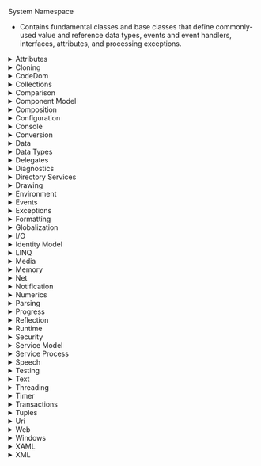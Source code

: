 System Namespace

* Contains fundamental classes and base classes that define commonly-used value and reference data types, events and event handlers, interfaces, attributes, and processing exceptions.

<details>
<summary>Attributes</summary>

* Classes
  * `Attribute` - Represents the base class for custom attributes.
  * `AttributeUsageAttribute` - Specifies the usage of another attribute class. This class cannot be inherited.
  * `CLSCompliantAttribute` - Indicates whether a program element is compliant with the Common Language Specification (CLS). This class cannot be inherited.
  * `ContextStaticAttribute` - Indicates that the value of a static field is unique for a particular context.
  * `NonSerializedAttribute` - Indicates that a field of a serializable class should not be serialized. This class cannot be inherited.
  * `ObsoleteAttribute` - Marks the program elements that are no longer in use. This class cannot be inherited.
  * `ParamArrayAttribute` - Indicates that a method will allow a variable number of arguments in its invocation. This class cannot be inherited.
  * `SerializableAttribute` - Indicates that a class can be serialized using binary or XML serialization. This class cannot be inherited.
* Enums
  * `AttributeTargets` - Specifies the application elements on which it is valid to apply an attribute.

</details>

<details>
<summary>Cloning</summary>

* Interfaces
  * `ICloneable` - Supports cloning, which creates a new instance of a class with the same value as an existing instance.

</details>

<details>
<summary>CodeDom</summary>

* Namespaces
  * [`System.CodeDom`](https://learn.microsoft.com/en-us/dotnet/api/system.codedom?view=net-8.0) - Contains classes that can be used to represent the elements and structure of a source code document. The classes in this namespace can be used to model the structure of a source code document that can be output as source code in a supported language using the functionality provided by the System.CodeDom.Compiler namespace.
  * [`System.CodeDom.Compiler`](https://learn.microsoft.com/en-us/dotnet/api/system.codedom.compiler?view=net-8.0) - Contains types for managing the generation and compilation of source code in supported programming languages. Code generators can each produce source code in a particular programming language based on the structure of Code Document Object Model (CodeDOM) source code models consisting of elements provided by the System.CodeDom namespace.

</details>

<details>
<summary>Collections</summary>

* Classes
  * `Array` - Provides methods for creating, manipulating, searching, and sorting arrays, thereby serving as the base class for all arrays in the common language runtime.
  * `Buffer` - Manipulates arrays of primitive types.
* Exception Classes
  * `ArrayTypeMismatchException` - The exception that is thrown when an attempt is made to store an element of the wrong type within an array.
  * `IndexOutOfRangeException` - The exception that is thrown when an attempt is made to access an element of an array or collection with an index that is outside its bounds.
  * `RankException` - The exception that is thrown when an array with the wrong number of dimensions is passed to a method.
* Namespaces
  * [`System.Collections`](https://learn.microsoft.com/en-us/dotnet/api/system.collections?view=net-8.0) - Contains interfaces and classes that define various collections of objects, such as lists, queues, bit arrays, hash tables and dictionaries.
  * [`System.Collections.Concurrent`](https://learn.microsoft.com/en-us/dotnet/api/system.collections.concurrent?view=net-8.0) - Provides several thread-safe collection classes that should be used in place of the corresponding types in the `System.Collections` and *`System.Collections.Generic` namespaces whenever multiple threads are accessing the collection concurrently. However, access to elements of a collection object through extension methods or through explicit interface implementations are not guaranteed to be thread-safe and may need to be synchronized by the caller.
  * [`System.Collections.Frozen`](https://learn.microsoft.com/en-us/dotnet/api/system.collections.frozen?view=net-8.0)
  * [`System.Collections.Generic`](https://learn.microsoft.com/en-us/dotnet/api/system.collections.generic?view=net-8.0) - Contains interfaces and classes that define generic collections, which allow users to create strongly typed collections that provide better type safety and performance than non-generic strongly typed collections.
  * [`System.Collections.Immutable`](https://learn.microsoft.com/en-us/dotnet/api/system.collections.immutable?view=net-8.0) - Contains interfaces and classes that define immutable collections.
  * [`System.Collections.ObjectModel`](https://learn.microsoft.com/en-us/dotnet/api/system.collections.objectmodel?view=net-8.0) - Contains classes that can be used as collections in the object model of a reusable library. Use these classes when properties or methods return collections.
  * [`System.Collections.Specialized`](https://learn.microsoft.com/en-us/dotnet/api/system.collections.specialized?view=net-8.0) - Contains specialized and strongly-typed collections; for example, a linked list dictionary, a bit vector, and collections that contain only strings.
* Structs
  * `ArraySegment<T>.Enumerator` - Provides an enumerator for the elements of an `ArraySegment<T>`.
  * `ArraySegment<T>` - Delimits a section of a one-dimensional array.
  * `Range` - Represents a range that has start and end indexes.

</details>

<details>
<summary>Comparison</summary>

* Classes
  * `StringComparer` - Represents a string comparison operation that uses specific case and culture-based or ordinal comparison rules.
* Delegates
  * `Comparison<T>` - Represents the method that compares two objects of the same type.
  * `Predicate<T>` - Represents the method that defines a set of criteria and determines whether the specified object meets those criteria.
* Enums
  * `StringComparison` - Specifies the culture, case, and sort rules to be used by certain overloads of the Compare(String, String) and Equals(Object) methods.
* Interfaces
  * `IComparable` - Defines a generalized type-specific comparison method that a value type or class implements to order or sort its instances.
  * `IComparable<T>` - Defines a generalized comparison method that a value type or class implements to create a type-specific comparison method for ordering or sorting its instances.
  * `IEquatable<T>` - Defines a generalized method that a value type or class implements to create a type-specific method for determining equality of instances.

</details>

<details>
<summary>Component Model</summary>

* Interfaces
  * `IServiceProvider` - Defines a mechanism for retrieving a service object; that is, an object that provides custom support to other objects.
* Namespaces
  * [`System.ComponentModel`](https://learn.microsoft.com/en-us/dotnet/api/system.componentmodel?view=net-8.0) - Provides classes that are used to implement the run-time and design-time behavior of components and controls. This namespace includes the base classes and interfaces for implementing attributes and type converters, binding to data sources, and licensing components.
  * [`System.ComponentModel.Composition`](https://learn.microsoft.com/en-us/dotnet/api/system.componentmodel.composition?view=net-8.0) - This namespace provides classes that constitute the core of the Managed Extensibility Framework, or MEF.
  * [`System.ComponentModel.Composition.Hosting`](https://learn.microsoft.com/en-us/dotnet/api/system.componentmodel.composition.hosting?view=net-8.0) - Provides Managed Extensibility Framework (MEF) types that are useful to developers of extensible applications, or hosts.
  * [`System.ComponentModel.Composition.Primitives`](https://learn.microsoft.com/en-us/dotnet/api/system.componentmodel.composition.primitives?view=net-8.0) - This namespace provides the primitive types underlying the MEF programming model.
  * [`System.ComponentModel.Composition.ReflectionModel`](https://learn.microsoft.com/en-us/dotnet/api/system.componentmodel.composition.reflectionmodel?view=net-8.0) - Provides Managed Extensibility Framework (MEF) types for developers who use a reflection-based programming model.
  * [`System.ComponentModel.Composition.Registration`](https://learn.microsoft.com/en-us/dotnet/api/system.componentmodel.composition.registration?view=net-8.0) - Contains types that enable rule-based configuration of Managed Extensibility Framework (MEF) parts.
  * [`System.ComponentModel.DataAnnotations`](https://learn.microsoft.com/en-us/dotnet/api/system.componentmodel.dataannotations?view=net-8.0) - Provides attribute classes that are used to define metadata for ASP.NET MVC and ASP.NET data controls.
  * [`System.ComponentModel.DataAnnotations.Schema`](https://learn.microsoft.com/en-us/dotnet/api/system.componentmodel.dataannotations.schema?view=net-8.0) - Provides support for attribute classes that are used to define metadata for ASP.NET MVC and ASP.NET data controls.
  * [`System.ComponentModel.Design`](https://learn.microsoft.com/en-us/dotnet/api/system.componentmodel.design?view=net-8.0) - Contains classes that developers can use to build custom design-time behavior for components and user interfaces for configuring components at design time. The design time environment provides systems that enable developers to arrange components and configure their properties. Some components may require specific design-time only behavior to function properly in a design time environment. It may also be valuable to provide custom user interfaces which assist developers in configuring components or the values of complex data types. The classes and interfaces defined within this namespace can be used to build design-time behavior for components, access design-time services, and implement customized design-time configuration interfaces.
  * [`System.ComponentModel.Design.Serialization`](https://learn.microsoft.com/en-us/dotnet/api/system.componentmodel.design.serialization?view=net-8.0) - Provides types that support customization and control of serialization at design time.

</details>

<details>
<summary>Composition</summary>

* Namespaces
  * [`System.Composition`](https://learn.microsoft.com/en-us/dotnet/api/system.composition?view=net-8.0) - Contains classes for creating and specifying export attributes, retrieving exports from a composition, configuring import attributes, and for specifying how parts interact during composition.
  * [`System.Composition.Convention`](https://learn.microsoft.com/en-us/dotnet/api/system.composition?view=net-8.0) - Contains classes that represent convention builders for constructing rules used to configure CLR objects as MEF parts.
  * [`System.Composition.Hosting`](https://learn.microsoft.com/en-us/dotnet/api/system.composition?view=net-8.0) - Contains classes for building and configuring a composition container and for reporting exceptions from a failed composition.
  * [`System.Composition.Hosting.Core`](https://learn.microsoft.com/en-us/dotnet/api/system.composition?view=net-8.0) - Contains classes that represent core functionality of the composition engine, including composition operations, contracts, part dependencies, export descriptions, and the lifetime context of a shared part that governs how it can be disposed.

</details>

<details>
<summary>Configuration</summary>

* Namespaces
  * [`System.Configuration`](https://learn.microsoft.com/en-us/dotnet/api/system.configuration?view=net-8.0) - Contains the types that provide the programming model for handling configuration data.
  * [`System.Configuration.Assemblies`](https://learn.microsoft.com/en-us/dotnet/api/system.configuration.assembly?view=net-8.0) - Contains classes that are used to configure an assembly.
  * [`System.Configuration.Internal`](https://learn.microsoft.com/en-us/dotnet/api/system.configuration.internal?view=net-8.0) - Contains configuration types that are intended for internal use only.
  * [`System.Configuration.Provider`](https://learn.microsoft.com/en-us/dotnet/api/system.configuration.provider?view=net-8.0) - Contains the base classes shared by both server and client applications to support a pluggable model to easily add or remove functionality.

</details>

<details>
<summary>Console</summary>

* Classes
  * `Console` - Represents the standard input, output, and error streams for console applications. This class cannot be inherited.
  * `ConsoleCancelEventArgs` - Provides data for the CancelKeyPress event. This class cannot be inherited.
* Delegates
  `ConsoleCancelEventHandler` - Represents the method that will handle the CancelKeyPress event of a Console.
* Enums
  * `ConsoleColor` - Specifies constants that define foreground and background colors for the console.
  * `ConsoleKey` - Specifies the standard keys on a console.
  * `ConsoleModifiers` - Represents the SHIFT, ALT, and CTRL modifier keys on a keyboard.
  * `ConsoleSpecialKey` - Specifies combinations of modifier and console keys that can interrupt the current process.
* Structs
  * `ConsoleKeyInfo` - Describes the console key that was pressed, including the character represented by the console key and the state of the SHIFT, ALT, and CTRL modifier keys.

</details>

<details>
<summary>Conversion</summary>

* Classes
  * `BitConverter` - Converts base data types to an array of bytes, and an array of bytes to base data types.
  * `Convert` - Converts a base data type to another base data type.
* Delegates
  * `Converter<TInput,TOutput>` - Represents a method that converts an object from one type to another type.
* Exception Classes
  * `InvalidCastException` - The exception that is thrown for invalid casting or explicit conversion.
* Interfaces
  * `IConvertible` - Defines methods that convert the value of the implementing reference or value type to a common language runtime type that has an equivalent value.

</details>

<details>
<summary>Data</summary>

* Namespaces
  * [`System.Data`](https://learn.microsoft.com/en-us/dotnet/api/system.data?view=net-8.0) - Provides access to classes that represent the ADO.NET architecture. ADO.NET lets you build components that efficiently manage data from multiple data sources.
  * [`System.Data.Common`](https://learn.microsoft.com/en-us/dotnet/api/system.data.common?view=net-8.0) - Contains classes shared by .NET data providers.
  * [`System.Data.Odbc`](https://learn.microsoft.com/en-us/dotnet/api/system.data.odbc?view=net-8.0) - The System.Data.Odbc namespace is the .NET Framework Data Provider for ODBC.
  * [`System.Data.OleDb`](https://learn.microsoft.com/en-us/dotnet/api/system.data.oledb?view=net-8.0) - The System.Data.OleDb namespace is the.NET Framework Data Provider for OLE DB.
  * [`System.Data.OracleClient`](https://learn.microsoft.com/en-us/dotnet/api/system.data.oracleclient?view=net-8.0) - The System.Data.OracleClient namespace is the .NET Framework Data Provider for Oracle.
  * [`System.Data.SqlClient`](https://learn.microsoft.com/en-us/dotnet/api/system.data.sqlclient?view=net-8.0) - The System.Data.SqlClient namespace is the .NET Data Provider for SQL Server.
  * [`System.Data.SqlTypes`](https://learn.microsoft.com/en-us/dotnet/api/system.data.sqltypes?view=net-8.0) - Provides classes for native data types in SQL Server. These classes provide a safer, faster alternative to the data types provided by the .NET Framework common language runtime (CLR). Using the classes in this namespace helps prevent type conversion errors caused by loss of precision. Because other data types are converted to and from SqlTypes behind the scenes, explicitly creating and using objects within this namespace also yields faster code.

</details>

<details>
<summary>Data Types</summary>

* Attributes
  * `FlagsAttribute` - Indicates that an enumeration can be treated as a bit field; that is, a set of flags.
* Classes
  * `Activator` - Contains methods to create types of objects locally or remotely, or obtain references to existing remote objects. This class cannot be inherited.
  * `ContextBoundObject` - Defines the base class for all context-bound classes.
  * `DBNull` - Represents a nonexistent value. This class cannot be inherited.
  * `Enum` - Provides the base class for enumerations.
  * `Lazy<T>` - Provides support for lazy initialization.
  * `Lazy<T,TMetadata>` - Provides a lazy indirect reference to an object and its associated metadata for use by the Managed Extensibility Framework.
  * `MarshalByRefObject` - Enables access to objects across application domain boundaries in applications that support remoting.
  * `Nullable` - Supports a value type that can be assigned null. This class cannot be inherited.
  * `Object` - Supports all classes in the .NET class hierarchy and provides low-level services to derived classes. This is the ultimate base class of all .NET classes; it is the root of the type hierarchy.
  * `String` - Represents text as a sequence of UTF-16 code units.
  * `ValueType` - Provides the base class for value types.
  * `WeakReference` - Represents a weak reference, which references an object while still allowing that object to be reclaimed by garbage collection.
  * `WeakReference<T>` - Represents a typed weak reference, which references an object while still allowing that object to be reclaimed by garbage collection.
* Enums
  * `TypeCode` - Specifies the type of an object.
* Structs
  * `Boolean` - Represents a Boolean (true or false) value.
  * `Byte` - Represents an 8-bit unsigned integer.
  * `Char` - Represents a character as a UTF-16 code unit.
  * `Guid` - Represents a globally unique identifier (GUID).
  * `HashCode` - Combines the hash code for multiple values into a single hash code.
  * `Index` - Represents a type that can be used to index a collection either from the beginning or the end.
  * `IntPtr` - Represents a signed integer where the bit-width is the same as a pointer.
  * `Nullable<T>` - Represents a value type that can be assigned null.
  * `SByte` - Represents an 8-bit signed integer.
  * `TypedReference` - Describes objects that contain both a managed pointer to a location and a runtime representation of the type that may be stored at that location.
  * `UIntPtr` - Represents an unsigned integer where the bit-width is the same as a pointer.
  * `Void` - Specifies a return value type for a method that does not return a value.

</details>

<details>
<summary>Delegates</summary>

* Classes
  * `Delegate` - Represents a delegate, which is a data structure that refers to a static method or to a class instance and an instance method of that class.
  * `MulticastDelegate` - Represents a multicast delegate; that is, a delegate that can have more than one element in its invocation list.
* Delegates
  * `Action` - Encapsulates a method that has no parameters and does not return a value.
  * `Action<T>` - Encapsulates a method that has a single parameter and does not return a value.
  * `Action<T1,T2>` - Encapsulates a method that has two parameters and does not return a value.
  * `Action<T1,T2,T3>` - Encapsulates a method that has three parameters and does not return a value.
  * `Action<T1,T2,T3,T4>` - Encapsulates a method that has four parameters and does not return a value.
  * `Action<T1,T2,T3,T4,T5>` - Encapsulates a method that has five parameters and does not return a value.
  * `Action<T1,T2,T3,T4,T5,T6>` - Encapsulates a method that has six parameters and does not return a value.
  * `Action<T1,T2,T3,T4,T5,T6,T7>` - Encapsulates a method that has seven parameters and does not return a value.
  * `Action<T1,T2,T3,T4,T5,T6,T7,T8>` - Encapsulates a method that has eight parameters and does not return a value.
  * `Action<T1,T2,T3,T4,T5,T6,T7,T8,T9>` - Encapsulates a method that has nine parameters and does not return a value.
  * `Action<T1,T2,T3,T4,T5,T6,T7,T8,T9,T10>` - Encapsulates a method that has 10 parameters and does not return a value.
  * `Action<T1,T2,T3,T4,T5,T6,T7,T8,T9,T10,T11>` - Encapsulates a method that has 11 parameters and does not return a value.
  * `Action<T1,T2,T3,T4,T5,T6,T7,T8,T9,T10,T11,T12>` - Encapsulates a method that has 12 parameters and does not return a value.
  * `Action<T1,T2,T3,T4,T5,T6,T7,T8,T9,T10,T11,T12,T13>` - Encapsulates a method that has 13 parameters and does not return a value.
  * `Action<T1,T2,T3,T4,T5,T6,T7,T8,T9,T10,T11,T12,T13,T14>` - Encapsulates a method that has 14 parameters and does not return a value.
  * `Action<T1,T2,T3,T4,T5,T6,T7,T8,T9,T10,T11,T12,T13,T14,T15>` - Encapsulates a method that has 15 parameters and does not return a value.
  * `Action<T1,T2,T3,T4,T5,T6,T7,T8,T9,T10,T11,T12,T13,T14,T15,T16>` - Encapsulates a method that has 16 parameters and does not return a value.
  * `Func<TResult>` - Encapsulates a method that has no parameters and returns a value of the type specified by the TResult parameter.
  * `Func<T,TResult>` - Encapsulates a method that has one parameter and returns a value of the type specified by the TResult parameter.
  * `Func<T1,T2,TResult>` - Encapsulates a method that has two parameters and returns a value of the type specified by the TResult parameter.
  * `Func<T1,T2,T3,TResult>` - Encapsulates a method that has three parameters and returns a value of the type specified by the TResult parameter.
  * `Func<T1,T2,T3,T4,TResult>` - Encapsulates a method that has four parameters and returns a value of the type specified by the TResult parameter.
  * `Func<T1,T2,T3,T4,T5,TResult>` - Encapsulates a method that has five parameters and returns a value of the type specified by the TResult parameter.
  * `Func<T1,T2,T3,T4,T5,T6,TResult>` - Encapsulates a method that has six parameters and returns a value of the type specified by the TResult parameter.
  * `Func<T1,T2,T3,T4,T5,T6,T7,TResult>` - Encapsulates a method that has seven parameters and returns a value of the type specified by the TResult parameter.
  * `Func<T1,T2,T3,T4,T5,T6,T7,T8,TResult>` - Encapsulates a method that has eight parameters and returns a value of the type specified by the TResult parameter.
  * `Func<T1,T2,T3,T4,T5,T6,T7,T8,T9,TResult>` - Encapsulates a method that has nine parameters and returns a value of the type specified by the TResult parameter.
  * `Func<T1,T2,T3,T4,T5,T6,T7,T8,T9,T10,TResult>` - Encapsulates a method that has 10 parameters and returns a value of the type specified by the TResult parameter.
  * `Func<T1,T2,T3,T4,T5,T6,T7,T8,T9,T10,T11,TResult>` - Encapsulates a method that has 11 parameters and returns a value of the type specified by the TResult parameter.
  * `Func<T1,T2,T3,T4,T5,T6,T7,T8,T9,T10,T11,T12,TResult>` - Encapsulates a method that has 12 parameters and returns a value of the type specified by the TResult parameter.
  * `Func<T1,T2,T3,T4,T5,T6,T7,T8,T9,T10,T11,T12,T13,TResult>` - Encapsulates a method that has 13 parameters and returns a value of the type specified by the TResult parameter.
  * `Func<T1,T2,T3,T4,T5,T6,T7,T8,T9,T10,T11,T12,T13,T14,TResult>` - Encapsulates a method that has 14 parameters and returns a value of the type specified by the TResult parameter.
  * `Func<T1,T2,T3,T4,T5,T6,T7,T8,T9,T10,T11,T12,T13,T14,T15,TResult>` - Encapsulates a method that has 15 parameters and returns a value of the type specified by the TResult parameter.
  * `Func<T1,T2,T3,T4,T5,T6,T7,T8,T9,T10,T11,T12,T13,T14,T15,T16,TResult>` - Encapsulates a method that has 16 parameters and returns a value of the type specified by the TResult parameter.
* Exception Classes
  * `MulticastNotSupportedException` - The exception that is thrown when there is an attempt to combine two delegates based on the Delegate type instead of the MulticastDelegate type. This class cannot be inherited.

</details>

<details>
<summary>Diagnostics</summary>

* Namespaces
  * [`System.Diagnostics`](https://learn.microsoft.com/en-us/dotnet/api/system.diagnostics?view=net-8.0) - Provides classes that allow you to interact with system processes, event logs, and performance counters.
  * [`System.Diagnostics.CodeAnalysis`](https://learn.microsoft.com/en-us/dotnet/api/system.diagnostics.codeanalysis?view=net-8.0) - Contains classes for interaction with code analysis tools. These tools are used to analyze code for conformance to coding conventions such as naming or security rules.
  * [`System.Diagnostics.Contracts`](https://learn.microsoft.com/en-us/dotnet/api/system.diagnostics.contracts?view=net-8.0) - Contains static classes for representing program contracts such as preconditions, postconditions, and invariants.
  * [`System.Diagnostics.Eventing.Reader`](https://learn.microsoft.com/en-us/dotnet/api/system.diagnostics.eventing.reader?view=net-8.0) - Using the System.Diagnostics.Eventing.Reader namespace, you can develop applications that read and manage event logs. An event in an event log contains information, a warning, or an error that has been published by a specific application, service, or operating system component. These events are read by applications that monitor a computer's health and applications that take action when specific events occur. For more information, see Technology Summary for Reading and Managing Event Logs and Event Log Scenarios.
  * [`System.Diagnostics.Metrics`](https://learn.microsoft.com/en-us/dotnet/api/system.diagnostics.metrics?view=net-8.0) - Metrics are numerical measurements reported over time, most often used to monitor the health of an application and generate alerts. For example, a web service might track how many requests it receives each second, how many milliseconds it took to respond, and how many of the responses sent an error back to the user. These metrics can be reported to a monitoring system at frequent, regular intervals. The System.Diagnostics.Metrics namespace can be used to add metrics to an application. The APIs work on all platforms supported by .NET and are designed to integrate well with OpenTelemetry's growing ecosystem of tools. They also integrate with .NET SDK tools, such as dotnet-counters. A listener API is available for developers that want to create custom tooling or adapters to other systems.
  * [`System.Diagnostics.PerformanceData`](https://learn.microsoft.com/en-us/dotnet/api/system.diagnostics.performancedata?view=net-8.0) - Use the classes in this namespace to provide counter data. The counters are used to expose performance metrics to consumers such as the Performance Monitor. The namespace does not contain classes for consuming the counter data. For a complete description of the performance counters architecture, see Performance Counters.
  * [`System.Diagnostics.SymbolStore`](https://learn.microsoft.com/en-us/dotnet/api/system.diagnostics.symbolstore?view=net-8.0) - Provides classes that allow you to read and write debug symbol information, such as source line to Microsoft intermediate language (MSIL) maps. Compilers that target .NET can store the debug symbol information into programmer's database (PDB) files. Debuggers and code profiler tools can read the debug symbol information at run time.
  * [`System.Diagnostics.Tracing`](https://learn.microsoft.com/en-us/dotnet/api/system.diagnostics.tracing?view=net-8.0) - Provides types and members that enable you to create strongly typed events to be captured by event tracing for Windows (ETW).

</details>

<details>
<summary>Directory Services</summary>

* Namespaces
  * [`System.DirectoryServices`](https://learn.microsoft.com/en-us/dotnet/api/system.directoryservices?view=net-8.0) - Provides easy access to Active Directory Domain Services from managed code. The namespace contains two component classes, DirectoryEntry and DirectorySearcher, which use the Active Directory Services Interfaces (ADSI) technology. ADSI is the set of interfaces that Microsoft provides as a flexible tool for working with a variety of network providers. ADSI gives the administrator the ability to locate and manage resources on a network with relative ease, regardless of the size of the network.
  * [`System.DirectoryServices.AccountManagement`](https://learn.microsoft.com/en-us/dotnet/api/system.directoryservices.accountmanagement?view=net-8.0) - Provides uniform access and manipulation of user, computer, and group security principals across the multiple principal stores Active Directory Domain Services (AD DS), Active Directory Lightweight Directory Services (AD LDS), and Machine SAM (MSAM). System.DirectoryServices.AccountManagement manages directory objects independent of the System.DirectoryServices namespace.
  * [`System.DirectoryServices.ActiveDirectory`](https://learn.microsoft.com/en-us/dotnet/api/system.directoryservices.activedirectory?view=net-8.0) - Provides a high level abstraction object model that builds around Microsoft Active Directory services tasks. The Active Directory service concepts such as forest, domain, site, subnet, partition, and schema are part of the object model.
  * [`System.DirectoryServices.Protocols`](https://learn.microsoft.com/en-us/dotnet/api/system.directoryservices.protocols?view=net-8.0) - Provides the methods defined in the Lightweight Directory Access Protocol (LDAP) version 3 (V3) and Directory Services Markup Language (DSML) version 2.0 (V2) standards.

</details>

<details>
<summary>Drawing</summary>

* Namespaces
  * [`System.Drawing`](https://learn.microsoft.com/en-us/dotnet/api/system.drawing?view=net-8.0) - Provides access to GDI+ basic graphics functionality. The System.Drawing.Drawing2D, System.Drawing.Imaging, and System.Drawing.Text namespaces provide more advanced functionality. For limitations, see the Remarks section.
  * [`System.Drawing.Configuration`](https://learn.microsoft.com/en-us/dotnet/api/system.drawing.configuration?view=net-8.0) - Contains a class that supports configuration for classes in the System.Drawing namespace.
  * [`System.Drawing.Design`](https://learn.microsoft.com/en-us/dotnet/api/system.drawing.design?view=net-8.0) - Contains classes that extend design-time user interface (UI) logic and drawing.
  * [`System.Drawing.Drawing2D`](https://learn.microsoft.com/en-us/dotnet/api/system.drawing.drawing2d?view=net-8.0) - Provides advanced two-dimensional and vector graphics functionality.
  * [`System.Drawing.Imaging`](https://learn.microsoft.com/en-us/dotnet/api/system.drawing.imaging?view=net-8.0) - Provides advanced GDI+ imaging functionality. Basic graphics functionality is provided by the System.Drawing namespace.
  * [`System.Drawing.Interop`](https://learn.microsoft.com/en-us/dotnet/api/system.drawing.interop?view=net-8.0)
  * [`System.Drawing.Printing`](https://learn.microsoft.com/en-us/dotnet/api/system.drawing.printing?view=net-8.0) - Provides print-related services for Windows Forms applications.
  * [`System.Drawing.Text`](https://learn.microsoft.com/en-us/dotnet/api/system.drawing.text?view=net-8.0) - Provides advanced GDI+ typography functionality.

</details>

<details>
<summary>Environment</summary>

* Classes
  * `Environment` - Provides information about, and means to manipulate, the current environment and platform. This class cannot be inherited.
  * `OperatingSystem` - Represents information about an operating system, such as the version and platform identifier. This class cannot be inherited.
* Enums
  * `Environment.SpecialFolder` - Specifies enumerated constants used to retrieve directory paths to system special folders.
  * `Environment.SpecialFolderOption` - Specifies options to use for getting the path to a special folder.
  * `EnvironmentVariableTarget` - Specifies the location where an environment variable is stored or retrieved in a set or get operation.
  * `PlatformID` - Identifies the operating system, or platform, supported by an assembly.
* Exception Classes
  * `PlatformNotSupportedException` - The exception that is thrown when a feature does not run on a particular platform.
  * `UnauthorizedAccessException` - The exception that is thrown when the operating system denies access because of an I/O error or a specific type of security error.
* Namespaces
  * [`System.Management`](https://learn.microsoft.com/en-us/dotnet/api/system.management?view=net-8.0) - Provides access to a rich set of management information and management events about the system, devices, and applications instrumented to the Windows Management Instrumentation (WMI) infrastructure. Applications and services can query for interesting management information (such as how much free space is left on the disk, what is the current CPU utilization, which database a certain application is connected to, and much more), using classes derived from ManagementObjectSearcher and ManagementQuery, or subscribe to a variety of management events using the ManagementEventWatcher class. The accessible data can be from both managed and unmanaged components in the distributed environment.

</details>

<details>
<summary>Events</summary>

* Classes
  * `EventArgs` - Represents the base class for classes that contain event data, and provides a value to use for events that do not include event data.`
* Delegates
  * `EventHandler` - Represents the method that will handle an event that has no event data.
  * `EventHandler<TEventArgs>` - Represents the method that will handle an event when the event provides data.

</details>

<details>
<summary>Exceptions</summary>

* Classes
  * `ArgumentException` - The exception that is thrown when one of the arguments provided to a method is not valid.
  * `ArgumentNullException` - The exception that is thrown when a null reference (Nothing in Visual Basic) is passed to a method that does not accept it as a valid argument.
  * `ArgumentOutOfRangeException` - The exception that is thrown when the value of an argument is outside the allowable range of values as defined by the    invoked method.
  * `FieldAccessException` - The exception that is thrown when there is an invalid attempt to access a private or protected field inside a class.
  * `InvalidOperationException` - The exception that is thrown when a method call is invalid for the object's current state.
  * `MemberAccessException` - The exception that is thrown when an attempt to access a class member fails.
  * `MethodAccessException` - The exception that is thrown when there is an invalid attempt to access a method, such as accessing a private method from partially trusted code.
  * `MissingFieldException` - The exception that is thrown when there is an attempt to dynamically access a field that does not exist. If a field in a class library has been removed or renamed, recompile any assemblies that reference that library.
  * `MissingMemberException` - The exception that is thrown when there is an attempt to dynamically access a class member that does not exist or that is not declared as public. If a member in a class library has been removed or renamed, recompile any assemblies that reference that library.
  * `MissingMethodException` - The exception that is thrown when there is an attempt to dynamically access a method that does not exist.
  * `NotImplementedException` - The exception that is thrown when a requested method or operation is not implemented.
  * `NotSupportedException` - The exception that is thrown when an invoked method is not supported, or when there is an attempt to read, seek, or write to a stream that does not support the invoked functionality.
  * `NullReferenceException` - The exception that is thrown when there is an attempt to dereference a null object reference.
  * `ObjectDisposedException` - The exception that is thrown when an operation is performed on a disposed object.
  * `OverflowException` - The exception that is thrown when an arithmetic, casting, or conversion operation in a checked context results in an overflow.
  * `TimeoutException` - The exception that is thrown when the time allotted for a process or operation has expired.
  * `TypeAccessException` - The exception that is thrown when a method attempts to use a type that it does not have access to.
  * `TypeInitializationException` - The exception that is thrown as a wrapper around the exception thrown by the class initializer. This class cannot be inherited.
  * `TypeLoadException` - The exception that is thrown when type-loading failures occur.
  * `TypeUnloadedException` - The exception that is thrown when there is an attempt to access an unloaded class.
  * `UnhandledExceptionEventArgs` - Provides data for the event that is raised when there is an exception that is not handled in any application domain.
* Delegates
  * `UnhandledExceptionEventHandler` - Represents the method that will handle the event raised by an exception that is not handled by the application domain.

</details>

<details>
<summary>Formatting</summary>

* Classes
  * `FormattableString` - Represents a composite format string, along with the arguments to be formatted.
* Enums
  * `Base64FormattingOptions` - Specifies whether relevant ToBase64CharArray and ToBase64String methods insert line breaks in their output.
* Exception Classes
  * `FormatException` - The exception that is thrown when the format of an argument is invalid, or when a composite format string is not well formed.
* Interfaces
  * `ICustomFormatter` - Defines a method that supports custom formatting of the value of an object.
  * `IFormatProvider` - Provides a mechanism for retrieving an object to control formatting.
  * `IFormattable` - Provides functionality to format the value of an object into a string representation.
  * `ISpanFormattable` - Provides functionality to format the string representation of an object into a span.
  * `IUtf8SpanFormattable` - Provides functionality to format the string representation of an object into a span as UTF-8.
* Namespaces
  * [`System.Formats.Asn1`](https://learn.microsoft.com/en-us/dotnet/api/system.formats.asn1?view=net-8.0) - Contains types used in reading and writing Abstract Syntax Notation One (ASN.1) data structures.`
  * [`System.Formats.Cbor`](https://learn.microsoft.com/en-us/dotnet/api/system.formats.cbor?view=net-8.0) - Contains types used in reading and writing data in the Concise Binary Object Representation (CBOR) format.`
  * [`System.Formats.Nrbf`](https://learn.microsoft.com/en-us/dotnet/api/system.formats.nrbf?view=net-8.0)
  * [`System.Formats.Tar`](https://learn.microsoft.com/en-us/dotnet/api/system.formats.tar?view=net-8.0) - Contains types used in reading and writing data in the Tape Archive (TAR) file archiving format.

</details>

<details>
<summary>Globalization</summary>

* Classes
  * `TimeProvider` - Provides an abstraction for time.
  * `TimeZone` - Represents a time zone.
  * `TimeZoneInfo` - Represents any time zone in the world.
  * `TimeZoneInfo.AdjustmentRule` - Provides information about a time zone adjustment, such as the transition to and from daylight saving time.
* Enums
  * `DateTimeKind` - Specifies whether a DateTime object represents a local time, a Coordinated Universal Time (UTC), or is not specified as either local time or UTC.
  * `DayOfWeek` - Specifies the day of the week.
* Exception Classes
  * `InvalidTimeZoneException` - The exception that is thrown when time zone information is invalid.
  * `TimeZoneNotFoundException` - The exception that is thrown when a time zone cannot be found.
* Namespaces
  * [`System.Globalization`](https://learn.microsoft.com/en-us/dotnet/api/system.globalization?view=net-8.0) - Contains classes that define culture-related information, including language, country/region, calendars in use, format patterns for dates, currency, and numbers, and sort order for strings. These classes are useful for writing globalized (internationalized) applications. Classes such as StringInfo and TextInfo provide advanced globalization functionalities, including surrogate support and text element processing.
  * [`System.Resources`](https://learn.microsoft.com/en-us/dotnet/api/system.resources?view=net-8.0) - Provides classes and interfaces that allow developers to create, store, and manage various culture-specific resources used in an application. One of the most important classes of the System.Resources namespace is the ResourceManager class.
  * [`System.Resources.Extensions`](https://learn.microsoft.com/en-us/dotnet/api/system.resources.extensions?view=net-8.0) - Provides classes that can read and write resources in a format that supports non-primitive objects.
* Structs
  * `DateOnly` - Represents dates with values ranging from January 1, 0001 Anno Domini (Common Era) through December 31, 9999 A.D. (C.E.) in the Gregorian calendar.
  * `DateTime` - Represents an instant in time, typically expressed as a date and time of day.
  * `DateTimeOffset` - Represents a point in time, typically expressed as a date and time of day, relative to Coordinated Universal Time (UTC).
  * `TimeOnly` - Represents a time of day, as would be read from a clock, within the range 000000 to 235959.9999999.
  * `TimeSpan` - Represents a time interval.
  * `TimeZoneInfo.TransitionTime` - Provides information about a specific time change, such as the change from daylight saving time to standard time or vice versa, in a particular time zone.

</details>

<details>
<summary>I/O</summary>

* Namespaces
  * [`System.IO`](https://learn.microsoft.com/en-us/dotnet/api/system.io?view=net-8.0) - Contains types that allow reading and writing to files and data streams, and types that provide basic file and directory support.
  * [`System.IO.Compression`](https://learn.microsoft.com/en-us/dotnet/api/system.io.compression?view=net-8.0) - Contains classes that provide basic compression and decompression services for streams.
  * [`System.IO.Enumeration`](https://learn.microsoft.com/en-us/dotnet/api/system.io.enumeration?view=net-8.0) - Provides classes, structs, and delegates to search and enumerate file system elements.
  * [`System.IO.Hashing`](https://learn.microsoft.com/en-us/dotnet/api/system.io.hashing?view=net-8.0) - Contains types used in computing non-cryptographic hash values.
  * [`System.IO.IsolatedStorage`](https://learn.microsoft.com/en-us/dotnet/api/system.ioisolatedstorage?view=net-8.0) - Contains types that allow the creation and use of isolated stores. With these stores, you can read and write data that less trusted code cannot access and prevent the exposure of sensitive information that can be saved elsewhere on the file system. Data is stored in compartments that are isolated by the current user and by the assembly in which the code exists. Additionally, data can be isolated by domain. Roaming profiles can be used in conjunction with isolated storage so isolated stores will travel with the user's profile. The IsolatedStorageScope enumeration indicates different types of isolation. For more information about when to use isolated storage, see Isolated Storage.
  * [`System.IO.MemoryMappedFiles`](https://learn.microsoft.com/en-us/dotnet/api/system.io.memorymappedfiles?view=net-8.0) - Provides classes for using a memory-mapped file, which maps the contents of a file to an application's logical address space.
  * [`System.IO.Packaging`](https://learn.microsoft.com/en-us/dotnet/api/system.io.packaging?view=net-8.0) - Provides classes that support storage of multiple data objects in a single container.
  * [`System.IO.Pipelines`](https://learn.microsoft.com/en-us/dotnet/api/system.io.pipelines?view=net-8.0) - Provides types for performing complex, high performance input-output (IO) operations.
  * [`System.IO.Pipes`](https://learn.microsoft.com/en-us/dotnet/api/system.io.pipes?view=net-8.0) - Contains types that provide a means for interprocess communication through anonymous and/or named pipes.
  * [`System.IO.Ports`](https://learn.microsoft.com/en-us/dotnet/api/system.io.ports?view=net-8.0) - Contains classes for controlling serial ports. The most important class, SerialPort, provides a framework for synchronous and event-driven I/O, access to pin and break states, and access to serial driver properties. It can be used to wrap Stream objects, allowing the serial port to be accessed by classes that use streams.

</details>

<details>
<summary>Identity Model</summary>

* Namespaces
  * [`System.IdentityModel`](https://learn.microsoft.com/en-us/dotnet/api/system.identitymodel?view=net-8.0) - Contains classes that are used to build security token services (STS). These include the SecurityTokenService and Scope classes, as    well as exception several utility classes that provide the ability to perform cookie transforms.
  * [`System.IdentityModel.Claims`](https://learn.microsoft.com/en-us/dotnet/api/system.identitymodel.claims?view=net-8.0) - Contains classes that implement the Windows Communication Foundation (WCF) claims-based identity authorization model. This model includes the Claim class and the ClaimSet class. Beginning with .NET Framework 4.5 and the integration of Windows Identity Foundation (WIF) into the .NET Framework, the WCF claims-based identity model has been superseded by WIF. WIF provides a claims-based identity object model that can be used to provide authentication and authorization across several Microsoft product stacks, including the CLR, WCF, and ASP.NET. The WIF classes that represent claims, claim types, and identities and principals that are based on claims are contained in the System.Security.Claims namespace. Beginning with .NET 4.5, these classes should be used instead of those in the System.IdentityModel.Claims namespace.
  * [`System.IdentityModel.Policy`](https://learn.microsoft.com/en-us/dotnet/api/system.identitymodel.policy?view=net-8.0) - Contains classes that are used to implement authorization policy when using the WCF claims-based identity model. Beginning with .NET Framework 4.5 and the integration of Windows Identity Foundation (WIF) into the .NET Framework, the WCF claims-based identity model has been superseded by WIF. WIF provides a claims-based identity object model that can be used to provide authentication and authorization across several Microsoft product stacks, including the CLR, WCF, and ASP.NET. In WIF, authorization policy is implemented by extending the ClaimsAuthorizationManager class. Beginning with .NET 4.5, authorization policy should be implemented by using WIF instead of the classes in the System.IdentityModel.Claims namespace.
  * [`System.IdentityModel.Selectors`](https://learn.microsoft.com/en-us/dotnet/api/system.identitymodel.selectors?view=net-8.0) - Contains classes that implement authentication in the Windows Communication Foundation (WCF) claims-based identity model. Beginning with .NET Framework 4.5 and the integration of Windows Identity Foundation (WIF) into the .NET Framework, the WCF claims-based identity model has been superseded by WIF. WIF provides a claims-based identity object model that can be used to provide authentication and authorization across several Microsoft product stacks, including the CLR, WCF, and ASP.NET. The WIF classes that represent security tokens and that are used to process security tokens are contained in the System.IdentityModel.Tokens namespace; for example, SecurityToken and SecurityTokenHandler. Beginning with .NET 4.5, the classes in the System.IdentityModel.Tokens namespace should be used instead of those in the System.IdentityModel.Selectors namespace.
  * [`System.IdentityModel.Tokens`](https://learn.microsoft.com/en-us/dotnet/api/system.identitymodel.tokens?view=net-8.0) - Contains base classes such as SecurityToken, SecurityTokenHandler, and SecurityKeyIdentifierClause, as well as classes that derive from these classes and represent several of the token types, artifacts, and handlers for which the Windows Identity Foundation (WIF) has built in support. This includes classes that contain support for SAML v1.1 and v2.0 tokens, such as SamlSecurityToken, SamlSecurityTokenHandler, Saml2SecurityToken, and Saml2SecurityTokenHandler.

</details>

<details>
<summary>LINQ</summary>

* Namespaces
  * [`System.Dynamic`](https://learn.microsoft.com/en-us/dotnet/api/system.dynamic?view=net-8.0) - Provides classes and interfaces that support Dynamic Language Runtime.
  * [`System.Linq`](https://learn.microsoft.com/en-us/dotnet/api/system.linq?view=net-8.0) - Provides classes and interfaces that support queries that use Language-Integrated Query (LINQ).
  * [`System.Linq.Expressions`](https://learn.microsoft.com/en-us/dotnet/api/system.linq.expressions?view=net-8.0) - Contains classes, interfaces and enumerations that enable language-level code expressions to be represented as objects in the form of expression trees.

</details>

<details>
<summary>Media</summary>

* Namespaces
  * [`System.Media`](https://learn.microsoft.com/en-us/dotnet/api/system.media?view=net-8.0) - Contains classes for playing sound files and accessing sounds provided by the system.

</details>

<details>
<summary>Memory</summary>

* Classes
  * `BinaryData` - A lightweight abstraction for a payload of bytes that supports converting between string, stream, JSON, and bytes.
  * `GC` - Controls the system garbage collector, a service that automatically reclaims unused memory.
  * `MemoryExtensions` - Provides extension methods for the memory-related and span-related types, such as `Memory<T>`, `ReadOnlyMemory<T>`, `Span<T>`, and `ReadOnlySpan<T>`.
* Enums
  * `GCCollectionMode` - Specifies the behavior for a forced garbage collection.
  * `GCKind` - Specifies the kind of a garbage collection.
  * `GCNotificationStatus` - Provides information about the current registration for notification of the next full garbage collection.
* Exception Classes
  * `AccessViolationException` - The exception that is thrown when there is an attempt to read or write protected memory.
  * `DataMisalignedException` - The exception that is thrown when a unit of data is read from or written to an address that is not a multiple of the data size. This class cannot be inherited.
  * `InsufficientExecutionStackException` - The exception that is thrown when there is insufficient execution stack available to allow most methods to execute.
  * `InsufficientMemoryException` - The exception that is thrown when a check for sufficient available memory fails. This class cannot be inherited.
  * `OutOfMemoryException` - The exception that is thrown when there is not enough memory to continue the execution of a program.
  * `StackOverflowException` - The exception that is thrown when the execution stack exceeds the stack size. This class cannot be inherited.
* Interfaces
  * `IDisposable` - Provides a mechanism for releasing unmanaged resources.
* Namespaces
  * [`System.Buffers`](https://learn.microsoft.com/en-us/dotnet/api/system.buffers?view=net-8.0) - Contains types used in creating and managing memory buffers, such as those represented by `Span<T>` and `Memory<T>`.
  * [`System.Buffers.Binary`](https://learn.microsoft.com/en-us/dotnet/api/system.buffers.binary?view=net-8.0) - Provides static methods for reading and writing the binary representations of primitive types from and to spans of bytes, respectively.
  * [`System.Buffers.Text`](https://learn.microsoft.com/en-us/dotnet/api/system.buffers.text?view=net-8.0) - This namespace contains types that can be used to parse and format common data types to and from UTF-8 text representations.
* Structs
  * `GCGenerationInfo` - Represents the size and the fragmenation of a generation on entry and on exit of the GC reported in GCMemoryInfo.
  * `GCMemoryInfo` - Provides a set of APIs that can be used to retrieve garbage collection information.
  * `Memory<T>` - Represents a contiguous region of memory.
  * `MemoryExtensions.TryWriteInterpolatedStringHandler` - Provides a handler used by the language compiler to format interpolated strings into character spans.
  * `ReadOnlyMemory<T>` - Represents a contiguous region of memory, similar to `ReadOnlySpan<T>`. Unlike `ReadOnlySpan<T>`, it is not a byref-like type.
  * `ReadOnlySpan<T>.Enumerator` - Provides an enumerator for the elements of a `ReadOnlySpan<T>`.
  * `ReadOnlySpan<T>` - Provides a type-safe and memory-safe read-only representation of a contiguous region of arbitrary memory.
  * `SequencePosition` - Represents a position in a non-contiguous set of memory. Properties of this type should not be interpreted by anything but the type that created it.
  * `Span<T>.Enumerator` - Provides an enumerator for the elements of a `Span<T>`.
  * `Span<T>` - Provides a type-safe and memory-safe representation of a contiguous region of arbitrary memory.

</details>

<details>
<summary>Net</summary>

* Namespaces
  * [`System.Net`](https://learn.microsoft.com/en-us/dotnet/api/system.net?view=net-8.0) - Provides a simple programming interface for many of the protocols used on networks today. Classes in the System.Net namespace can be used to develop Windows Store apps or desktop apps. When used in a Windows Store app, classes in the System.Net namespace are affected by network isolation feature, part of the application security model used by the Windows Developer Preview. The appropriate network capabilities must be enabled in the app manifest for a Windows Store app for the system to allow network access by a Windows Store app. For more information, see the Network Isolation for Windows Store Apps.
  * [`System.Net.Cache`](https://learn.microsoft.com/en-us/dotnet/api/system.net.cache?view=net-8.0) - Defines the types and enumerations used to define cache policies for resources obtained using the WebRequest and HttpWebRequest classes.
  * [`System.Net.Http`](https://learn.microsoft.com/en-us/dotnet/api/system.net.http?view=net-8.0) - Provides a programming interface for modern HTTP applications.
  * [`System.Net.Http.Headers`](https://learn.microsoft.com/en-us/dotnet/api/system.net.http.headers?view=net-8.0) - Provides support for collections of HTTP headers used by the System.Net.Http namespace.
  * [`System.Net.Http.Json`](https://learn.microsoft.com/en-us/dotnet/api/system.net.http.json?view=net-8.0) - Provides extension methods for HttpClient and HttpContent that perform automatic serialization and deserialization using System.Text.Json.
  * [`System.Net.Http.Metrics`](https://learn.microsoft.com/en-us/dotnet/api/system.net.http.metrics?view=net-8.0) - Provides additional APIs for advanced metrics use-cases.
  * [`System.Net.Mail`](https://learn.microsoft.com/en-us/dotnet/api/system.net.mail?view=net-8.0) - Contains classes used to send electronic mail to a Simple Mail Transfer Protocol (SMTP) server for delivery.
  * [`System.Net.Mime`](https://learn.microsoft.com/en-us/dotnet/api/system.net.mime?view=net-8.0) - Contains types that are used to represent Multipurpose Internet Mail Exchange (MIME) headers. These types are used with the types in the System.Net.Mail namespace to specify Content-Type, Content-Disposition, and Content-transfer-Encoding headers when using the SmtpClient class to send email.
  * [`System.Net.NetworkInformation`](https://learn.microsoft.com/en-us/dotnet/api/system.net.networkinformation?view=net-8.0) - Provides access to network traffic data, network address information, and notification of address changes for the local computer. The namespace also contains classes that implement the Ping utility. You can use Ping and related classes to check whether a computer is reachable across the network.
  * [`System.Net.PeerToPeer`](https://learn.microsoft.com/en-us/dotnet/api/system.net.peertopeer?view=net-8.0) - Provides access to peer networking functionality.
  * [`System.Net.PeerToPeer.Collaboration`](https://learn.microsoft.com/en-us/dotnet/api/system.net.peertopeer.collaboration?view=net-8.0) - Enhances System.Net.PeerToPeer networking functionality and provides capabilities for serverless managed collaboration sessions.
  * [`System.Net.Quic`](https://learn.microsoft.com/en-us/dotnet/api/system.net.quic?view=net-8.0) - Contains types that implement the QUIC protocol specified by RFC 9000.
  * [`System.Net.Security`](https://learn.microsoft.com/en-us/dotnet/api/system.net.security?view=net-8.0) - Provides network streams for secure communications between hosts.
  * [`System.Net.ServerSentEvents`](https://learn.microsoft.com/en-us/dotnet/api/system.net.serversentevents?view=net-8.0)
  * [`System.Net.Sockets`](https://learn.microsoft.com/en-us/dotnet/api/system.net.sockets?view=net-8.0) - Provides a managed implementation of the Windows Sockets (Winsock) interface for developers who need to tightly control access to the network.
  * [`System.Net.WebSockets`](https://learn.microsoft.com/en-us/dotnet/api/system.net.websockets?view=net-8.0) - Provides a managed implementation of the WebSocket interface for developers.

</details>

<details>
<summary>Notification</summary>

* Interfaces
  * `IObservable<T>` - Defines a provider for push-based notification.
  * `IObserver<T>` - Provides a mechanism for receiving push-based notifications.

</details>

<details>
<summary>Numerics</summary>

* Classes
  * `Math` - Provides constants and static methods for trigonometric, logarithmic, and other common mathematical functions.
  * `MathF` - Provides constants and static methods for trigonometric, logarithmic, and other common mathematical functions.
  * `Random` - Represents a pseudo-random number generator, which is an algorithm that produces a sequence of numbers that meet certain statistical requirements for randomness.
* Enums
  * `MidpointRounding` - Specifies the strategy that mathematical rounding methods should use to round a number.
* Exception Classes
  * `ArithmeticException` - The exception that is thrown for errors in an arithmetic, casting, or conversion operation.
  * `DivideByZeroException` - The exception that is thrown when there is an attempt to divide an integral or Decimal value by zero.
  * `NotFiniteNumberException` - The exception that is thrown when a floating-point value is positive infinity, negative infinity, or Not-a-Number (NaN).
* Namespaces
  * [`System.Numerics`](https://learn.microsoft.com/en-us/dotnet/api/system.numerics?view=net-8.0) - Contains numeric types that complement the numeric primitives, such as Byte, Double, and Int32, that are defined by .NET.
  * [`System.Numerics.Tensors`](https://learn.microsoft.com/en-us/dotnet/api/system.numerics.tensors?view=net-8.0)
* Structs
  * `Decimal` - Represents a decimal floating-point number.
  * `Double` - Represents a double-precision floating-point number.
  * `Half` - Represents a half-precision floating-point number.
  * `Int128` - Represents a 128-bit signed integer.
  * `Int16` - Represents a 16-bit signed integer.
  * `Int32` - Represents a 32-bit signed integer.
  * `Int64` - Represents a 64-bit signed integer.
  * `Single` - Represents a single-precision floating-point number.
  * `UInt128` - Represents a 128-bit unsigned integer.
  * `UInt16` - Represents a 16-bit unsigned integer.
  * `UInt32` - Represents a 32-bit unsigned integer.
  * `UInt64` - Represents a 64-bit unsigned integer.

</details>

<details>
<summary>Parsing</summary>

* Interfaces
  * `IParsable<TSelf>` - Defines a mechanism for parsing a string to a value.
  * `ISpanParsable<TSelf>` - Defines a mechanism for parsing a span of characters to a value.
  * `IUtf8SpanParsable<TSelf>` - Defines a mechanism for parsing a span of UTF-8 characters to a value.

</details>

<details>
<summary>Progress</summary>

* Classes
  * `Progress<T>` - Provides an `IProgress<T>` that invokes callbacks for each reported progress value.
* Interfaces
  * `IProgress<T>` - Defines a provider for progress updates.

</details>

<details>
<summary>Reflection</summary>

* Classes
  * `Type` - Represents type declarations class types, interface types, array types, value types, enumeration types, type parameters, generic type definitions, and open or closed constructed generic types.

* Namespaces
  * [`System.Reflection`](https://learn.microsoft.com/en-us/dotnet/api/system.reflection?view=net-8.0) - Contains types that retrieve information about assemblies, modules, members, parameters, and other entities in managed code by examining their metadata. These types also can be used to manipulate instances of loaded types, for example to hook up events or to invoke methods. To dynamically create types, use the System.Reflection.Emit namespace.
  * [`System.Reflection.Context`](https://learn.microsoft.com/en-us/dotnet/api/system.reflection.context?view=net-8.0) - Contains classes that enable customized reflection contexts.
  * [`System.Reflection.Emit`](https://learn.microsoft.com/en-us/dotnet/api/system.reflection.emit?view=net-8.0) - Contains classes that allow a compiler or tool to emit metadata and Microsoft intermediate language (MSIL) and optionally generate a PE file on disk. The primary clients of these classes are script engines and compilers.
  * [`System.Reflection.Metadata](https://learn.microsoft.com/en-us/dotnet/api/system.reflection.metadata?view=net-8.0)` - Provides low-level functionality for reading assembly metadata according to ECMA-335. This namespace is designed to be used by compilers and other tools that need to read assembly metadata.
  * [`System.Reflection.Metadata.Ecma335`](https://learn.microsoft.com/en-us/dotnet/api/system.reflection.metadata.ecma335?view=net-8.0) - Provides low-level functionality for writing assembly metadata according to ECMA-335.
  * [`System.Reflection.PortableExecutable`](https://learn.microsoft.com/en-us/dotnet/api/system.reflection.portableexecutable?view=net-8.0) - Provides classes related to reading or writing Portable Executable (PE) files.

</details>

<details>
<summary>Runtime</summary>

* Attributes
  * `LoaderOptimizationAttribute` - Used to set the default loader optimization policy for the main method of an executable application.
* Classes
  * `AppContext` - Provides members for setting and retrieving data about an application's context.
  * `AppDomain` - Represents an application domain, which is an isolated environment where applications execute. This class cannot be inherited.
  * `AppDomainSetup` - Represents assembly binding information that can be added to an instance of AppDomain.
  * `ApplicationId` - Contains information used to uniquely identify a manifest-based application. This class cannot be inherited.
  * `ApplicationIdentity` - Provides the ability to uniquely identify a manifest-activated application. This class cannot be inherited.
  * `AssemblyLoadEventArgs` - Provides data for the AssemblyLoad event.
  * `ResolveEventArgs` - Provides data for loader resolution events, such as the TypeResolve, ResourceResolve, ReflectionOnlyAssemblyResolve, and AssemblyResolve events.
  * `Version` - Represents the version number of an assembly, operating system, or the common language runtime. This class cannot be inherited.
* Delegates
  * `AssemblyLoadEventHandler` - Represents the method that handles the AssemblyLoad event of an AppDomain.
  * `ResolveEventHandler` - Represents a method that handles the TypeResolve, ResourceResolve, or AssemblyResolve event of an AppDomain.
* Enums
  * `LoaderOptimization` - An enumeration used with the LoaderOptimizationAttribute class to specify loader optimizations for an executable.
* Exception Classes
  * `AggregateException` - Represents one or more errors that occur during application execution.
  * `AppDomainUnloadedException` - The exception that is thrown when an attempt is made to access an unloaded application domain.
  * `ApplicationException` - Serves as the base class for application-defined exceptions.
  * `BadImageFormatException` - The exception that is thrown when the file image of a dynamic link library (DLL) or an executable program is invalid.
  * `CannotUnloadAppDomainException` - The exception that is thrown when an attempt to unload an application domain fails.
  * `ContextMarshalException` - The exception that is thrown when an attempt to marshal an object across a context boundary fails.
  * `DllNotFoundException` - The exception that is thrown when a DLL specified in a DLL import cannot be found.
  * `EntryPointNotFoundException` - The exception that is thrown when an attempt to load a class fails due to the absence of an entry method.
  * `Exception` - Represents errors that occur during application execution.
  * `ExecutionEngineException` - The exception that is thrown when there is an internal error in the execution engine of the common language runtime. This class cannot be inherited.
  * `InvalidProgramException` - The exception that is thrown when a program contains invalid Microsoft intermediate language (MSIL) or metadata. Generally this indicates a bug in the compiler that generated the program. This exception is also thrown when internal runtime implementation limits have been exceeded by the program.
* Namespaces
  * [`System.Runtime`](https://learn.microsoft.com/en-us/dotnet/api/system.runtime?view=net-8.0) - Contains advanced types that support diverse namespaces such as the System, Runtime, and the Security namespaces.
  * [`System.Runtime.Caching`](https://learn.microsoft.com/en-us/dotnet/api/system.runtime.caching?view=net-8.0) - Contains types that let you implement caching in .NET applications.
  * [`System.Runtime.Caching.Hosting`](https://learn.microsoft.com/en-us/dotnet/api/system.runtime.caching.hosting?view=net-8.0) - Contains types that support .NET Framework hosting environments that use the caching features in ASP.NET.
  * [`System.Runtime.CompilerServices`](https://learn.microsoft.com/en-us/dotnet/api/system.runtime.compilerservices?view=net-8.0) - Provides functionality for compiler writers who use managed code to specify attributes in metadata that affect the run-time behavior of the common language runtime.
  * [`System.Runtime.ConstrainedExecution`](https://learn.microsoft.com/en-us/dotnet/api/system.runtime.constrainedexecution?view=net-8.0) - Defines a set of types that enumerate and define a contract for reliability between the author of some code, and the developers who take a dependency on that code. The types in the System.Runtime.ConstrainedExecution namespace are intended for use in constrained execution regions (CERs).
  * [`System.Runtime.Diagnostics`](https://learn.microsoft.com/en-us/dotnet/api/system.runtime.diagnostics?view=net-8.0)
  * [`System.Runtime.ExceptionServices`](https://learn.microsoft.com/en-us/dotnet/api/system.runtime.exceptionservices?view=net-8.0) - Provides classes for advanced exception handling.
  * [`System.Runtime.InteropServices`](https://learn.microsoft.com/en-us/dotnet/api/system.runtime.interopservices?view=net-8.0) - Provides a wide variety of members that support COM interop and platform invoke services. If you are unfamiliar with these services, see Interoperating with Unmanaged Code.
  * [`System.Runtime.InteropServices.ComTypes`](https://learn.microsoft.com/en-us/dotnet/api/system.runtime.interopservices.comtypes?view=net-8.0) - Contains managed types that correspond to types used by COM interop.
  * [`System.Runtime.InteropServices.JavaScript`](https://learn.microsoft.com/en-us/dotnet/api/system.runtime.interopservices.javascript?view=net-8.0) - Contains JSImportAttribute and JSExportAttribute, which can be used to interop with JavaScript when running in the browser or other WASM architectures.
  * [`System.Runtime.InteropServices.Marshalling`](https://learn.microsoft.com/en-us/dotnet/api/system.runtime.interopservices.marshalling?view=net-8.0) - Contains support types for source-generated interop, such as MarshalUsingAttribute.
  * [`System.Runtime.InteropServices.ObjectiveC`](https://learn.microsoft.com/en-us/dotnet/api/system.runtime.interopservices.objectivec?view=net-8.0) - Contains classes that support interoperation between managed code and the Objective-C Runtime.
  * [`System.Runtime.Intrinsics`](https://learn.microsoft.com/en-us/dotnet/api/system.runtime.intrinsics?view=net-8.0) - Contains types used to create and convey register states in various sizes and formats for use with instruction-set extensions. For the instructions to manipulate these registers, see System.Runtime.Intrinsics.X86 and System.Runtime.Intrinsics.Arm.
  * [`System.Runtime.Intrinsics.Arm`](https://learn.microsoft.com/en-us/dotnet/api/system.runtime.intrinsics.arm?view=net-8.0) - Exposes select instruction-set extensions for ARM systems. These instruction sets are expressed as separate classes for each extension. Support for any extension within the current environment can be determined by querying the IsSupported property on the respective type.
  * [`System.Runtime.Intrinsics.Wasm`](https://learn.microsoft.com/en-us/dotnet/api/system.runtime.intrinsics.wasm?view=net-8.0)
  * [`System.Runtime.Intrinsics.X86`](https://learn.microsoft.com/en-us/dotnet/api/system.runtime.intrinsics.x86?view=net-8.0) - Exposes select instruction-set extensions for x86 and x64 systems. These instruction sets are expressed as separate classes for each extension. Support for any extension within the current environment can be determined by querying the IsSupported property on the respective type.
  * [`System.Runtime.Loader`](https://learn.microsoft.com/en-us/dotnet/api/system.runtime.loader?view=net-8.0) - Provides interfaces and classes to allow developers the opportunity to influence runtime loading behavior.
  * [`System.Runtime.Remoting`](https://learn.microsoft.com/en-us/dotnet/api/system.runtime.remoting?view=net-8.0) - Provides classes and interfaces that allow developers to create and configure distributed applications. Some of the more important classes of the System.Runtime.Remoting namespace are the RemotingConfiguration class, the RemotingServices class, and the ObjRef class.
  * [`System.Runtime.Serialization`](https://learn.microsoft.com/en-us/dotnet/api/system.runtime.serialization?view=net-8.0) - Contains classes that can be used for serializing and deserializing objects. Serialization is the process of converting an object or a graph of objects into a linear sequence of bytes for either storage or transmission to another location. Deserialization is the process of taking in stored information and recreating objects from it.
  * [`System.Runtime.Serialization.DataContracts`](https://learn.microsoft.com/en-us/dotnet/api/system.runtime.serialization.datacontracts?view=net-8.0)
  * [`System.Runtime.Serialization.Json`](https://learn.microsoft.com/en-us/dotnet/api/system.runtime.serialization.json?view=net-8.0) - Provides classes related to Json serialization.
  * [`System.Runtime.Versioning`](https://learn.microsoft.com/en-us/dotnet/api/system.runtime.versioning?view=net-8.0) - Contains advanced types that support versioning in side by side implementations of .NET.
* Structs
  * `ArgIterator` - Represents a variable-length argument list; that is, the parameters of a function that takes a variable number of arguments.
  * `ModuleHandle` - Represents a runtime handle for a module.
  * `RuntimeArgumentHandle` - References a variable-length argument list.
  * `RuntimeFieldHandle` - Represents a field using an internal metadata token.
  * `RuntimeMethodHandle` - RuntimeMethodHandle is a handle to the internal metadata representation of a method.
  * `RuntimeTypeHandle` - Represents a type using an internal metadata token.

</details>

<details>
<summary>Security</summary>

* Namespaces
  * [`System.Security`](https://learn.microsoft.com/en-us/dotnet/api/system.security?view=net-8.0) - Provides the underlying structure of the common language runtime security system, including base classes for permissions.
  * [`System.Security.AccessControl`](https://learn.microsoft.com/en-us/dotnet/api/system.security?view=net-8.0) - Provides programming elements that control access to and audit security-related actions on securable objects.
  * [`System.Security.Authentication`](https://learn.microsoft.com/en-us/dotnet/api/system.security.authentication?view=net-8.0) - Provides a set of enumerations that describe the security of a connection. These enumerations include CipherAlgorithmType, ExchangeAlgorithmType, HashAlgorithmType, and SslProtocols.
  * [`System.Security.Authentication.ExtendedProtection`](https://learn.microsoft.com/en-us/dotnet/api/system.security.authentication.extendedprotection?view=net-8.0) - Provides support for authentication using extended protection for applications.
  * [`System.Security.Claims`](https://learn.microsoft.com/en-us/dotnet/api/system.security.claims?view=net-8.0) - Contains classes that implement claims-based identity in .NET, including classes that represent claims, claims-based identities, and claims-based principals.
  * [`System.Security.Cryptography`](https://learn.microsoft.com/en-us/dotnet/api/system.security.cryptography?view=net-8.0) - Provides cryptographic services, including secure encoding and decoding of data, as well as many other operations, such as hashing, random number generation, and message authentication. For more information, see Cryptographic Services.
  * [`System.Security.Cryptography.Cose`](https://learn.microsoft.com/en-us/dotnet/api/system.security.cryptography.cose?view=net-8.0) - Contains types used in creating and processing CBOR Object Signing and Encryption (COSE) messages.
  * [`System.Security.Cryptography.Pkcs`](https://learn.microsoft.com/en-us/dotnet/api/system.security.cryptography.pkcs?view=net-8.0) - Provides programming elements for Public Key Cryptography Standards (PKCS), including methods for signing data, exchanging keys, requesting certificates, public key encryption and decryption, and other security functions.
  * [`System.Security.Cryptography.X509Certificates`](https://learn.microsoft.com/en-us/dotnet/api/system.security.cryptography.x509certificates?view=net-8.0) - Contains the common language runtime implementation of the Authenticode X.509 v.3 certificate. This certificate is signed with a private key that uniquely and positively identifies the holder of the certificate.
  * [`System.Security.Cryptography.Xml`](https://learn.microsoft.com/en-us/dotnet/api/system.security.cryptography.xml?view=net-8.0) - Contains classes to support the creation and validation of XML digital signatures. The classes in this namespace implement the World Wide Web Consortium Recommendation, XML-Signature Syntax and Processing.
  * [`System.Security.Permissions`](https://learn.microsoft.com/en-us/dotnet/api/system.security.permissions?view=net-8.0) - Defines classes that control access to operations and resources based on policy.
  * [`System.Security.Policy`](https://learn.microsoft.com/en-us/dotnet/api/system.security.policy?view=net-8.0) - Contains code groups, membership conditions, and evidence. These three types of classes are used to create the rules applied by the common language runtime security policy system. Evidence classes are the input to security policy and membership conditions are the switches; together these create policy statements and determine the granted permission set. Policy levels and code groups are the structure of the policy hierarchy. Code groups are the encapsulation of a rule and are arranged hierarchically in a policy level.
  * [`System.Security.Principal`](https://learn.microsoft.com/en-us/dotnet/api/system.security.principal?view=net-8.0) - Defines a principal object that represents the security context under which code is running. For more information, see Role-Based Security.

</details>

<details>
<summary>Service Model</summary>

* Namespaces
  * [`System.ServiceModel`](https://learn.microsoft.com/en-us/dotnet/api/system.servicemodel?view=net-8.0) - Provides classes related to the service model.
  * [`System.ServiceModel.Channels`](https://learn.microsoft.com/en-us/dotnet/api/system.servicemodel.channels?view=net-8.0) - Provides classes related to service model channels.
  * [`System.ServiceModel.Description`](https://learn.microsoft.com/en-us/dotnet/api/system.servicemodel.description?view=net-8.0) - Provides classes related to the service model description.
  * [`System.ServiceModel.Dispatcher`](https://learn.microsoft.com/en-us/dotnet/api/system.servicemodel.dispatcher?view=net-8.0) - Provides classes related to dispatching the service model.
  * [`System.ServiceModel.Federation`](https://learn.microsoft.com/en-us/dotnet/api/system.servicemodel.federation?view=net-8.0)
  * [`System.ServiceModel.Security`](https://learn.microsoft.com/en-us/dotnet/api/system.servicemodel.security?view=net-8.0) - Contains general security-related types.
  * [`System.ServiceModel.Security.Tokens`](https://learn.microsoft.com/en-us/dotnet/api/system.servicemodel.tokens?view=net-8.0) - Deals with security tokens and certificates.
  * [`System.ServiceModel.Syndication`](https://learn.microsoft.com/en-us/dotnet/api/system.servicemodel.syndication?view=net-8.0) - Provides classes related to service model syndication.

</details>

<details>
<summary>Service Process</summary>

* Namespaces
  * [`System.ServiceProcess`](https://learn.microsoft.com/en-us/dotnet/api/system.serviceprocess?view=net-8.0) - Provides classes that allow you to implement, install, and control Windows service applications. Services are long-running    executables that run without a user interface. Implementing a service involves inheriting from the ServiceBase class and defining specific behavior to process when start, stop, pause, and continue commands are passed in, as well as custom behavior and actions to take when the system shuts down.

</details>

<details>
<summary>Speech</summary>

* Namespaces
  * [`System.Speech`](https://learn.microsoft.com/en-us/dotnet/api/system.speech?view=net-8.0) - Provides classes related to speech recognition.
  * [`System.Speech.AudioFormat`](https://learn.microsoft.com/en-us/dotnet/api/system.speech.audioformat?view=net-8.0) - Contains a single class, SpeechAudioFormatInfo, that contains information about the format of the audio that is being input to the speech recognition engine, or being output from the speech synthesis engine.
  * [`System.Speech.Recognition`](https://learn.microsoft.com/en-us/dotnet/api/system.speech.recognition?view=net-8.0) - Contains Windows Desktop Speech technology types for implementing speech recognition.
  * [`System.Speech.Recognition.SrgsGrammar`](https://learn.microsoft.com/en-us/dotnet/api/system.speech.recognition.srgsgrammar?view=net-8.0) - With the members of the System.Speech.Recognition.SrgsGrammar namespace, you can programmatically create grammars that comply with the W3C Speech Recognition Grammar Specification Version 1.0 (SRGS).
  * [`System.Speech.Synthesis`](https://learn.microsoft.com/en-us/dotnet/api/system.speech.synthesis?view=net-8.0) - Contains classes for initializing and configuring a speech synthesis engine, for creating prompts, for generating speech, for responding to events, and for modifying voice characteristics.
  * [`System.Speech.Synthesis.TtsEngine`](https://learn.microsoft.com/en-us/dotnet/api/system.speech.synthesis.ttsengine?view=net-8.0) - Supports the creation of Speech Synthesis Markup Language (SSML) based custom engines for rendering text to speech (TTS).

</details>

<details>
<summary>Testing</summary>

* Classes
  * `FakeLoggerServiceProviderExtensions` - Extensions for configuring fake logging, used in unit tests.
  * `FakeRedactionServiceProviderExtensions` - Extensions that allow registering a fake redactor in the application.

</details>

<details>
<summary>Text</summary>

* Classes
  * `CharEnumerator` - Supports iterating over a String object and reading its individual characters. This class cannot be inherited.
  * `StringNormalizationExtensions` - Provides extension methods to work with string normalization.
* Enums
  * `StringSplitOptions` - Specifies options for applicable Split method overloads, such as whether to omit empty substrings from the returned array or trim whitespace from substrings.
* Namespaces
  * [`System.Text`](https://learn.microsoft.com/en-us/dotnet/api/system.text?view=net-8.0) - Contains classes that represent ASCII and Unicode character encodings; abstract base classes for converting blocks of characters to and from    blocks of bytes; and a helper class that manipulates and formats String objects without creating intermediate instances of String.
  * [`System.Text.Encodings.Web`](https://learn.microsoft.com/en-us/dotnet/api/system.text.encodings.web?view=net-8.0) - Contains a base class that represent a web encoder; subclasses that represent HTML, JavaScript, and Url character encoding; and a class that represents a filter for allowing only certain characters, character ranges, or code points to be encoded.
  * [`System.Text.Json`](https://learn.microsoft.com/en-us/dotnet/api/system.text.json?view=net-8.0) - Provides high-performance, low-allocating, and standards-compliant capabilities to process JavaScript Object Notation (JSON), which includes serializing objects to JSON text and deserializing JSON text to objects, with UTF-8 support built-in. It also provides types to read and write JSON text encoded as UTF-8, and to create an in-memory document object model (DOM) for random access of the JSON elements within a structured view of the data.
  * [`System.Text.Json.Nodes`](https://learn.microsoft.com/en-us/dotnet/api/system.text.json.nodes?view=net-8.0) - Provides types for handling an in-memory writeable document object model (DOM) for random access of the JSON elements within a structured view of the data.
  * [`System.Text.Json.Schema`](https://learn.microsoft.com/en-us/dotnet/api/system.text.json.schema?view=net-8.0)
  * [`System.Text.Json.Serialization`](https://learn.microsoft.com/en-us/dotnet/api/system.text.json.serialization?view=net-8.0) - Contains classes that are used to customize and extend serialization and deserialization of objects into JSON formatted documents or streams, either via an attribute model or via type converters.
  * [`System.Text.Json.Serialization.Metadata`](https://learn.microsoft.com/en-us/dotnet/api/system.text.json.serialization.metadata?view=net-8.0)
  * [`System.Text.RegularExpressions`](https://learn.microsoft.com/en-us/dotnet/api/system.text.regularexpressions?view=net-8.0) - Provides regular expression functionality that may be used from any platform or language that runs within .NET. In addition to the types contained in this namespace, the RegexStringValidator class enables you to determine whether a particular string conforms to a regular expression pattern.
  * [`System.Text.Unicode`](https://learn.microsoft.com/en-us/dotnet/api/system.text.unicode?view=net-8.0) - Contains types that let you retrieve and work with named Unicode ranges.

</details>

<details>
<summary>Threading</summary>

* Attributes
  * `MTAThreadAttribute` - Indicates that the COM threading model for an application is multithreaded apartment (MTA).
  * `STAThreadAttribute` - Indicates that the COM threading model for an application is single-threaded apartment (STA).
  * `ThreadStaticAttribute` - Indicates that the value of a static field is unique for each thread.
* Classes
  * `LocalDataStoreSlot` - Encapsulates a memory slot to store local data. This class cannot be inherited.
* Delegates
  * `AsyncCallback` - References a method to be called when a corresponding asynchronous operation completes.
* Exception Classes
  * `DuplicateWaitObjectException` - The exception that is thrown when an object appears more than once in an array of synchronization objects.
  * `OperationCanceledException` - The exception that is thrown in a thread upon cancellation of an operation that the thread was executing.
* Interfaces
  * `IAsyncDisposable` - Provides a mechanism for releasing unmanaged resources asynchronously.
  * `IAsyncResult` - Represents the status of an asynchronous operation.
* Namespaces
  * [`System.Threading`](https://learn.microsoft.com/en-us/dotnet/api/system.threading?view=net-8.0) - Provides classes and interfaces that enable multithreaded programming. In addition to classes for synchronizing thread activities and access to data (Mutex, Monitor, Interlocked, AutoResetEvent, and so on), this namespace includes a ThreadPool class that allows you to use a pool of system-supplied threads, and a Timer class that executes callback methods on thread pool threads.
  * [`System.Threading.Channels`](https://learn.microsoft.com/en-us/dotnet/api/system.threading.channels?view=net-8.0) - Provides a set of synchronization data structures for passing data between producers and consumers asynchronously.
  * [`System.Threading.Tasks`](https://learn.microsoft.com/en-us/dotnet/api/system.threading.tasks?view=net-8.0) - Provides types that simplify the work of writing concurrent and asynchronous code. The main types are Task which represents an asynchronous operation that can be waited on and cancelled, and `Task<TResult>`, which is a task that can return a value. The TaskFactory class provides static methods for creating and starting tasks, and the TaskScheduler class provides the default thread scheduling infrastructure.
  * [`System.Threading.Tasks.Dataflow`](https://learn.microsoft.com/en-us/dotnet/api/system.threading.dataflow?view=net-8.0) - Provides an actor-based programming model that supports in-process message passing for coarse-grained dataflow and pipelining tasks.
  * [`System.Threading.Tasks.Sources`](https://learn.microsoft.com/en-us/dotnet/api/system.threading.sources?view=net-8.0) - Provides types for creating `ValueTask` and `ValueTask<TResult>` optimized to minimize allocations. The IValueTaskSource and `IValueTaskSource<TResult>` interfaces can be implemented on objects used to provide the backing implementations for `ValueTask` and `ValueTask<TResult>`, and `ManualResetValueTaskSourceCore<TResult>` can be used to implement the core logic necessary to support the task lifecycle. These are advanced types and need only be used in specialized situations where performance is paramount.

</details>

<details>
<summary>Timer</summary>

* Classes
  * `ElapsedEventArgs` - Provides data for the Elapsed event.
  * `Timer` - Generates an event after a set interval, with an option to generate recurring events.
  * `TimersDescriptionAttribute` - Sets the description that visual designers can display when referencing an event, extender, or property.
* Delegates
  * `ElapsedEventHandler` - Represents the method that will handle the Elapsed event of a Timer.
* Namespaces
  * [`System.Timers`](https://learn.microsoft.com/en-us/dotnet/api/system.timers?view=net-8.0) - Provides the Timer component, which allows you to raise an event on a specified interval.

</details>

<details>
<summary>Transactions</summary>

* Namespaces
  * [`System.Transactions`](https://learn.microsoft.com/en-us/dotnet/api/system.transactions?view=net-8.0) - Contains classes that allow you to write your own transactional application and resource manager. Specifically, you can create and participate in a transaction (local or distributed) with one or multiple participants.

</details>

<details>
<summary>Tuples</summary>

* Classes
  * `Tuple` - Provides static methods for creating tuple objects.
  * `Tuple<T1>` - Represents a 1-tuple, or singleton.
  * `Tuple<T1,T2>` - Represents a 2-tuple, or pair.
  * `Tuple<T1,T2,T3>` - Represents a 3-tuple, or triple.
  * `Tuple<T1,T2,T3,T4>` - Represents a 4-tuple, or quadruple.
  * `Tuple<T1,T2,T3,T4,T5>` - Represents a 5-tuple, or quintuple.
  * `Tuple<T1,T2,T3,T4,T5,T6>` - Represents a 6-tuple, or sextuple.
  * `Tuple<T1,T2,T3,T4,T5,T6,T7>` - Represents a 7-tuple, or septuple.
  * `Tuple<T1,T2,T3,T4,T5,T6,T7,TRest>` - Represents an n-tuple, where n is 8 or greater.
  * `TupleExtensions` - Provides extension methods for tuples to interoperate with language support for tuples in C#.
* Structs
  * `ValueTuple` - Provides static methods for creating value tuples.
  * `ValueTuple<T1>` - Represents a value tuple with a single component.
  * `ValueTuple<T1,T2>` - Represents a value tuple with 2 components.
  * `ValueTuple<T1,T2,T3>` - Represents a value tuple with 3 components.
  * `ValueTuple<T1,T2,T3,T4>` - Represents a value tuple with 4 components.
  * `ValueTuple<T1,T2,T3,T4,T5>` - Represents a value tuple with 5 components.
  * `ValueTuple<T1,T2,T3,T4,T5,T6>` - Represents a value tuple with 6 components.
  * `ValueTuple<T1,T2,T3,T4,T5,T6,T7>` - Represents a value tuple with 7 components.
  * `ValueTuple<T1,T2,T3,T4,T5,T6,T7,TRest>` - Represents an n-value tuple, where n is 8 or greater.

</details>

<details>
<summary>Uri</summary>

* Classes
  * `FileStyleUriParser` - A customizable parser based on the File scheme.
  * `FtpStyleUriParser` - A customizable parser based on the File Transfer Protocol (FTP) scheme.
  * `GenericUriParser` - A customizable parser for a hierarchical URI.
  * `GopherStyleUriParser` - A customizable parser based on the Gopher scheme.
  * `HttpStyleUriParser` - A customizable parser based on the HTTP scheme.
  * `LdapStyleUriParser` - A customizable parser based on the Lightweight Directory Access Protocol (LDAP) scheme.
  * `NetPipeStyleUriParser` - A parser based on the NetPipe scheme for the "Indigo" system.
  * `NetTcpStyleUriParser` - A parser based on the NetTcp scheme for the "Indigo" system.
  * `NewsStyleUriParser` - A customizable parser based on the news scheme using the Network News Transfer Protocol (NNTP).
  * `Uri` - Provides an object representation of a uniform resource identifier (URI) and easy access to the parts of the URI.
  * `UriBuilder` - Provides a custom constructor for uniform resource identifiers (URIs) and modifies URIs for the Uri class.
  * `UriParser` - Parses a new URI scheme. This is an abstract class.
  * `UriTypeConverter` - Converts a String type to a Uri type, and vice versa.
* Enums
  * `GenericUriParserOptions` - Specifies options for a UriParser.
  * `UriComponents` - Specifies the parts of a Uri.
  * `UriFormat` - Controls how URI information is escaped.
  * `UriHostNameType` - Defines host name types for the CheckHostName(String) method.
  * `UriIdnScope` - Provides the possible values for the configuration setting of the IdnElement in the System.Configuration namespace.
  * `UriKind` - Defines the different kinds of URIs.
  * `UriPartial` - Defines the parts of a URI for the GetLeftPart(UriPartial) method.
* Exception Classes
  * `UriFormatException` - The exception that is thrown when an invalid Uniform Resource Identifier (URI) is detected.
* Structs
  * `UriCreationOptions` - Provides options that control how a Uri is created and behaves.

</details>

<details>
<summary>Web</summary>

* Namespaces
  * [`System.Web`](https://learn.microsoft.com/en-us/dotnet/api/system.web?view=net-8.0) - For .NET Core and .NET 5+, this namespace contains the HttpUtility class. For .NET Framework, this namespace contains classes and interfaces that enable browser-server communication. These classes include the HttpRequest class, which provides extensive information about the current HTTP request; the HttpResponse class, which manages HTTP output to the client; and the HttpServerUtility class, which provides access to server-side utilities and processes. System.Web also includes classes for cookie manipulation, file transfer, exception information, and output cache control in .NET Framework.

</details>

<details>
<summary>Windows</summary>

* Namespaces
  * [`System.Windows`](https://learn.microsoft.com/en-us/dotnet/api/system.windows?view=net-8.0) - Provides classes related to Windows Presentation Foundation.
  * [`System.Windows.Input`](https://learn.microsoft.com/en-us/dotnet/api/system.windows.input?view=net-8.0) - Most of the types in this namespace support the Windows Presentation Foundation (WPF) input system. This includes device abstraction classes for mouse, keyboard, and stylus devices, a common input manager class, support for commanding and custom commands, and various utility classes. However, some of the types are applicable beyond WPF.
  * [`System.Windows.Markup`](https://learn.microsoft.com/en-us/dotnet/api/system.windows.markup?view=net-8.0) - Provides types to support XAML. Some of these types are located in WPF assemblies and are specific to WPF scenarios that involve XAML. Other types in this namespace provide support for .NET XAML Services in general, and don't require referencing WPF assemblies.

</details>

<details>
<summary>XAML</summary>

* Namespaces
  * [`System.Xaml`](https://learn.microsoft.com/en-us/dotnet/api/system.xaml?view=net-8.0) - Provides classes related to XAML.
  * [`System.Xaml.Permissions`](https://learn.microsoft.com/en-us/dotnet/api/system.xaml?view=net-8.0) - Contains types that specify permissions for certain XAML loading scenarios, such as loading under partial trust or loading internal types.

</details>

<details>
<summary>XML</summary>

* Namespaces
  * [`System.Xml`](https://learn.microsoft.com/en-us/dotnet/api/system.xml?view=net-8.0) - Provides standards-based support for processing XML.
  * [`System.Xml.Linq`](https://learn.microsoft.com/en-us/dotnet/api/system.xml.linq?view=net-8.0) - Contains the classes for LINQ to XML. LINQ to XML is an in-memory XML programming interface that enables you to modify XML documents efficiently and easily.
  * [`System.Xml.Resolvers`](https://learn.microsoft.com/en-us/dotnet/api/system.xml.resolvers?view=net-8.0) - Provides support for prepopulating the cache with DTDs or XML streams.
  * [`System.Xml.Schema`](https://learn.microsoft.com/en-us/dotnet/api/system.xml.schema?view=net-8.0) - Contains the XML classes that provide standards-based support for XML schema definition language (XSD) schemas.
  * [`System.Xml.Serialization`](https://learn.microsoft.com/en-us/dotnet/api/system.xml.serialization?view=net-8.0) - Contains classes that are used to serialize objects into XML format documents or streams.
  * [`System.Xml.XPath`](https://learn.microsoft.com/en-us/dotnet/api/system.xml.xpath?view=net-8.0) - Contains the classes that define a cursor model for navigating and editing XML information items as instances of the XQuery 1.0 and XPath 2.0 Data Model.
  * [`System.Xml.Xsl`](https://learn.microsoft.com/en-us/dotnet/api/system.xml.xsl?view=net-8.0) - Provides support for Extensible Stylesheet Transformation (XSLT) transforms. It supports the W3C XSL Transformations (XSLT) Version 1.0 Recommendation.

</details>
